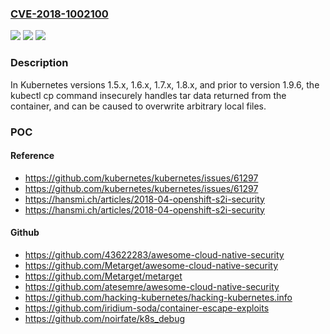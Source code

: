 ### [CVE-2018-1002100](https://cve.mitre.org/cgi-bin/cvename.cgi?name=CVE-2018-1002100)
![](https://img.shields.io/static/v1?label=Product&message=Kubernetes&color=blue)
![](https://img.shields.io/static/v1?label=Version&message=%3D%20v1.5.x%20&color=brighgreen)
![](https://img.shields.io/static/v1?label=Vulnerability&message=directory%20traversal%20vulnerability&color=brighgreen)

### Description

In Kubernetes versions 1.5.x, 1.6.x, 1.7.x, 1.8.x, and prior to version 1.9.6, the kubectl cp command insecurely handles tar data returned from the container, and can be caused to overwrite arbitrary local files.

### POC

#### Reference
- https://github.com/kubernetes/kubernetes/issues/61297
- https://github.com/kubernetes/kubernetes/issues/61297
- https://hansmi.ch/articles/2018-04-openshift-s2i-security
- https://hansmi.ch/articles/2018-04-openshift-s2i-security

#### Github
- https://github.com/43622283/awesome-cloud-native-security
- https://github.com/Metarget/awesome-cloud-native-security
- https://github.com/Metarget/metarget
- https://github.com/atesemre/awesome-cloud-native-security
- https://github.com/hacking-kubernetes/hacking-kubernetes.info
- https://github.com/iridium-soda/container-escape-exploits
- https://github.com/noirfate/k8s_debug

